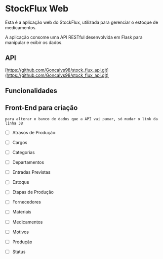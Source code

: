 # StockFlux Web

Esta é a aplicação web do StockFlux, utilizada para gerenciar o estoque de medicamentos. 

A aplicação consome uma API RESTful desenvolvida em Flask para manipular e exibir os dados.

## API

[https://github.com/Goncalvs98/stock_flux_api.git](https://github.com/Goncalvs98/stock_flux_api.git)

## Funcionalidades

## Front-End para criação
    para alterar o banco de dados que a API vai puxar, só mudar o link da linha 38

    
- [ ] Atrasos de Produção
- [ ] Cargos
- [ ] Categorias
- [ ] Departamentos
- [ ] Entradas Previstas
- [ ] Estoque
- [ ] Etapas de Produção
- [ ] Fornecedores
- [ ] Materiais
- [ ] Medicamentos
- [ ] Motivos
- [ ] Produção
- [ ] Status

